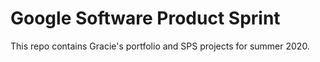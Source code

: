 # Google Software Product Sprint

This repo contains Gracie's portfolio and SPS projects for summer 2020. 
